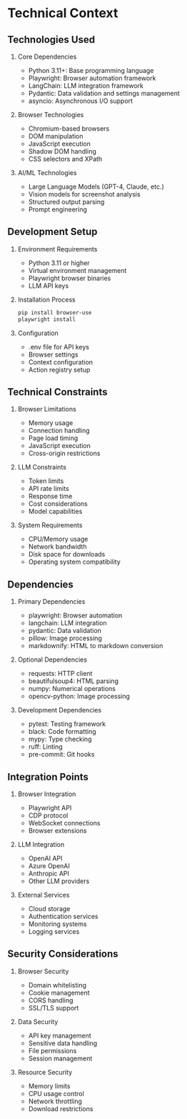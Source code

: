 # Technical Context

## Technologies Used

1. Core Dependencies
   - Python 3.11+: Base programming language
   - Playwright: Browser automation framework
   - LangChain: LLM integration framework
   - Pydantic: Data validation and settings management
   - asyncio: Asynchronous I/O support

2. Browser Technologies
   - Chromium-based browsers
   - DOM manipulation
   - JavaScript execution
   - Shadow DOM handling
   - CSS selectors and XPath

3. AI/ML Technologies
   - Large Language Models (GPT-4, Claude, etc.)
   - Vision models for screenshot analysis
   - Structured output parsing
   - Prompt engineering

## Development Setup

1. Environment Requirements
   - Python 3.11 or higher
   - Virtual environment management
   - Playwright browser binaries
   - LLM API keys

2. Installation Process
   ```bash
   pip install browser-use
   playwright install
   ```

3. Configuration
   - .env file for API keys
   - Browser settings
   - Context configuration
   - Action registry setup

## Technical Constraints

1. Browser Limitations
   - Memory usage
   - Connection handling
   - Page load timing
   - JavaScript execution
   - Cross-origin restrictions

2. LLM Constraints
   - Token limits
   - API rate limits
   - Response time
   - Cost considerations
   - Model capabilities

3. System Requirements
   - CPU/Memory usage
   - Network bandwidth
   - Disk space for downloads
   - Operating system compatibility

## Dependencies

1. Primary Dependencies
   - playwright: Browser automation
   - langchain: LLM integration
   - pydantic: Data validation
   - pillow: Image processing
   - markdownify: HTML to markdown conversion

2. Optional Dependencies
   - requests: HTTP client
   - beautifulsoup4: HTML parsing
   - numpy: Numerical operations
   - opencv-python: Image processing

3. Development Dependencies
   - pytest: Testing framework
   - black: Code formatting
   - mypy: Type checking
   - ruff: Linting
   - pre-commit: Git hooks

## Integration Points

1. Browser Integration
   - Playwright API
   - CDP protocol
   - WebSocket connections
   - Browser extensions

2. LLM Integration
   - OpenAI API
   - Azure OpenAI
   - Anthropic API
   - Other LLM providers

3. External Services
   - Cloud storage
   - Authentication services
   - Monitoring systems
   - Logging services

## Security Considerations

1. Browser Security
   - Domain whitelisting
   - Cookie management
   - CORS handling
   - SSL/TLS support

2. Data Security
   - API key management
   - Sensitive data handling
   - File permissions
   - Session management

3. Resource Security
   - Memory limits
   - CPU usage control
   - Network throttling
   - Download restrictions
